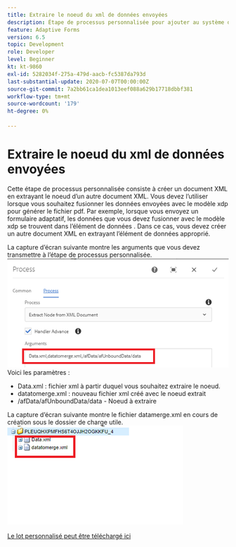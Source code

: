 ```yaml
---
title: Extraire le noeud du xml de données envoyées
description: Étape de processus personnalisée pour ajouter au système de fichiers le document d’écriture résidant sous le dossier de charge utile
feature: Adaptive Forms
version: 6.5
topic: Development
role: Developer
level: Beginner
kt: kt-9860
exl-id: 5282034f-275a-479d-aacb-fc5387da793d
last-substantial-update: 2020-07-07T00:00:00Z
source-git-commit: 7a2bb61ca1dea1013eef088a629b17718dbbf381
workflow-type: tm+mt
source-wordcount: '179'
ht-degree: 0%

---
```


# Extraire le noeud du xml de données envoyées

Cette étape de processus personnalisée consiste à créer un document XML en extrayant le noeud d’un autre document XML. Vous devez l’utiliser lorsque vous souhaitez fusionner les données envoyées avec le modèle xdp pour générer le fichier pdf. Par exemple, lorsque vous envoyez un formulaire adaptatif, les données que vous devez fusionner avec le modèle xdp se trouvent dans l’élément de données . Dans ce cas, vous devez créer un autre document XML en extrayant l’élément de données approprié.

La capture d’écran suivante montre les arguments que vous devez transmettre à l’étape de processus personnalisée.
![process-step](assets/create-xml-process-step.png)
Voici les paramètres :
* Data.xml : fichier xml à partir duquel vous souhaitez extraire le noeud.
* datatomerge.xml : nouveau fichier xml créé avec le noeud extrait
* /afData/afUnboundData/data - Noeud à extraire


La capture d’écran suivante montre le fichier datamerge.xml en cours de création sous le dossier de charge utile.
![create-xml](assets/create-xml.png)

[Le lot personnalisé peut être téléchargé ici](/help/forms/assets/common-osgi-bundles/SetValueApp.core-1.0-SNAPSHOT.jar)
